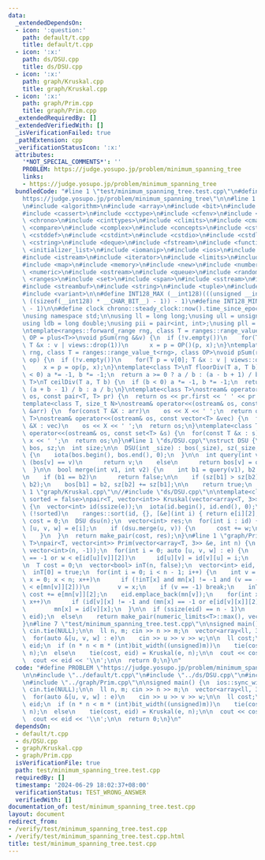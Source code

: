 ```yaml
---
data:
  _extendedDependsOn:
  - icon: ':question:'
    path: default/t.cpp
    title: default/t.cpp
  - icon: ':x:'
    path: ds/DSU.cpp
    title: ds/DSU.cpp
  - icon: ':x:'
    path: graph/Kruskal.cpp
    title: graph/Kruskal.cpp
  - icon: ':x:'
    path: graph/Prim.cpp
    title: graph/Prim.cpp
  _extendedRequiredBy: []
  _extendedVerifiedWith: []
  _isVerificationFailed: true
  _pathExtension: cpp
  _verificationStatusIcon: ':x:'
  attributes:
    '*NOT_SPECIAL_COMMENTS*': ''
    PROBLEM: https://judge.yosupo.jp/problem/minimum_spanning_tree
    links:
    - https://judge.yosupo.jp/problem/minimum_spanning_tree
  bundledCode: "#line 1 \"test/minimum_spanning_tree.test.cpp\"\n#define PROBLEM \"\
    https://judge.yosupo.jp/problem/minimum_spanning_tree\"\n\n#line 1 \"default/t.cpp\"\
    \n#include <algorithm>\n#include <array>\n#include <bit>\n#include <bitset>\n\
    #include <cassert>\n#include <cctype>\n#include <cfenv>\n#include <cfloat>\n#include\
    \ <chrono>\n#include <cinttypes>\n#include <climits>\n#include <cmath>\n#include\
    \ <compare>\n#include <complex>\n#include <concepts>\n#include <cstdarg>\n#include\
    \ <cstddef>\n#include <cstdint>\n#include <cstdio>\n#include <cstdlib>\n#include\
    \ <cstring>\n#include <deque>\n#include <fstream>\n#include <functional>\n#include\
    \ <initializer_list>\n#include <iomanip>\n#include <ios>\n#include <iostream>\n\
    #include <istream>\n#include <iterator>\n#include <limits>\n#include <list>\n\
    #include <map>\n#include <memory>\n#include <new>\n#include <numbers>\n#include\
    \ <numeric>\n#include <ostream>\n#include <queue>\n#include <random>\n#include\
    \ <ranges>\n#include <set>\n#include <span>\n#include <sstream>\n#include <stack>\n\
    #include <streambuf>\n#include <string>\n#include <tuple>\n#include <type_traits>\n\
    #include <variant>\n\n#define INT128_MAX (__int128)(((unsigned __int128) 1 <<\
    \ ((sizeof(__int128) * __CHAR_BIT__) - 1)) - 1)\n#define INT128_MIN (-INT128_MAX\
    \ - 1)\n\n#define clock chrono::steady_clock::now().time_since_epoch().count()\n\
    \nusing namespace std;\n\nusing ll = long long;\nusing ull = unsigned long long;\n\
    using ldb = long double;\nusing pii = pair<int, int>;\nusing pll = pair<ll, ll>;\n\
    \ntemplate<ranges::forward_range rng, class T = ranges::range_value_t<rng>, class\
    \ OP = plus<T>>\nvoid pSum(rng &&v) {\n  if (!v.empty())\n    for(T p = v[0];\
    \ T &x : v | views::drop(1))\n      x = p = OP()(p, x);\n}\ntemplate<ranges::forward_range\
    \ rng, class T = ranges::range_value_t<rng>, class OP>\nvoid pSum(rng &&v, OP\
    \ op) {\n  if (!v.empty())\n    for(T p = v[0]; T &x : v | views::drop(1))\n \
    \     x = p = op(p, x);\n}\ntemplate<class T>\nT floorDiv(T a, T b) {\n  if (b\
    \ < 0) a *= -1, b *= -1;\n  return a >= 0 ? a / b : (a - b + 1) / b;\n}\ntemplate<class\
    \ T>\nT ceilDiv(T a, T b) {\n  if (b < 0) a *= -1, b *= -1;\n  return a >= 0 ?\
    \ (a + b - 1) / b : a / b;\n}\ntemplate<class T>\nostream& operator<<(ostream&\
    \ os, const pair<T, T> pr) {\n  return os << pr.first << ' ' << pr.second;\n}\n\
    template<class T, size_t N>\nostream& operator<<(ostream& os, const array<T, N>\
    \ &arr) {\n  for(const T &X : arr)\n    os << X << ' ';\n  return os;\n}\ntemplate<class\
    \ T>\nostream& operator<<(ostream& os, const vector<T> &vec) {\n  for(const T\
    \ &X : vec)\n    os << X << ' ';\n  return os;\n}\ntemplate<class T>\nostream&\
    \ operator<<(ostream& os, const set<T> &s) {\n  for(const T &x : s)\n    os <<\
    \ x << ' ';\n  return os;\n}\n#line 1 \"ds/DSU.cpp\"\nstruct DSU {\n  vector<int>\
    \ bos, sz;\n  int size;\n\n  DSU(int _size) : bos(_size), sz(_size, 1), size(_size)\
    \ {\n    iota(bos.begin(), bos.end(), 0);\n  }\n\n  int query(int v) {\n    if\
    \ (bos[v] == v)\n      return v;\n    else\n      return bos[v] = query(bos[v]);\n\
    \  }\n\n  bool merge(int v1, int v2) {\n    int b1 = query(v1), b2 = query(v2);\n\
    \n    if (b1 == b2)\n      return false;\n\n    if (sz[b1] > sz[b2])\n      swap(b1,\
    \ b2);\n    bos[b1] = b2, sz[b2] += sz[b1];\n\n    return true;\n  }\n};\n#line\
    \ 1 \"graph/Kruskal.cpp\"\n//#include \"ds/DSU.cpp\"\n\ntemplate<class T, bool\
    \ sorted = false>\npair<T, vector<int>> Kruskal(vector<array<T, 3>> &e, int n)\
    \ {\n  vector<int> id(ssize(e));\n  iota(id.begin(), id.end(), 0);\n  if constexpr\
    \ (!sorted)\n    ranges::sort(id, {}, [&e](int i) { return e[i][2]; });\n\n  T\
    \ cost = 0;\n  DSU dsu(n);\n  vector<int> res;\n  for(int i : id) {\n    auto\
    \ [u, v, w] = e[i];\n    if (dsu.merge(u, v)) {\n      cost += w;\n      res.emplace_back(i);\n\
    \    }\n  }\n  return make_pair(cost, res);\n}\n#line 1 \"graph/Prim.cpp\"\ntemplate<class\
    \ T>\npair<T, vector<int>> Prim(vector<array<T, 3>> &e, int n) {\n  vector id(n,\
    \ vector<int>(n, -1));\n  for(int i = 0; auto [u, v, w] : e) {\n    if (id[u][v]\
    \ == -1 or w < e[id[u][v]][2])\n      id[u][v] = id[v][u] = i;\n    i++;\n  }\n\
    \n  T cost = 0;\n  vector<bool> inT(n, false);\n  vector<int> eid, mn = id[0];\n\
    \  inT[0] = true;\n  for(int i = 0; i < n - 1; i++) {\n    int v = -1;\n    for(int\
    \ x = 0; x < n; x++)\n      if (!inT[x] and mn[x] != -1 and (v == -1 or e[mn[x]][2]\
    \ < e[mn[v]][2]))\n        v = x;\n    if (v == -1) break;\n    inT[v] = true,\
    \ cost += e[mn[v]][2];\n    eid.emplace_back(mn[v]);\n    for(int x = 0; x < n;\
    \ x++)\n      if (id[v][x] != -1 and (mn[x] == -1 or e[id[v][x]][2] < e[mn[x]][2]))\n\
    \        mn[x] = id[v][x];\n  }\n\n  if (ssize(eid) == n - 1)\n    return make_pair(cost,\
    \ eid);\n  else\n    return make_pair(numeric_limits<T>::max(), vector<int>());\n\
    }\n#line 7 \"test/minimum_spanning_tree.test.cpp\"\n\nsigned main() {\n  ios::sync_with_stdio(false),\
    \ cin.tie(NULL);\n\n  ll n, m; cin >> n >> m;\n  vector<array<ll, 3>> e(m);\n\
    \  for(auto &[u, v, w] : e)\n    cin >> u >> v >> w;\n\n  ll cost;\n  vector<int>\
    \ eid;\n  if (n * n < m * (int)bit_width((unsigned)m))\n    tie(cost, eid) = Prim(e,\
    \ n);\n  else\n    tie(cost, eid) = Kruskal(e, n);\n\n  cout << cost << '\\n';\n\
    \  cout << eid << '\\n';\n\n  return 0;\n}\n"
  code: "#define PROBLEM \"https://judge.yosupo.jp/problem/minimum_spanning_tree\"\
    \n\n#include \"../default/t.cpp\"\n#include \"../ds/DSU.cpp\"\n#include \"../graph/Kruskal.cpp\"\
    \n#include \"../graph/Prim.cpp\"\n\nsigned main() {\n  ios::sync_with_stdio(false),\
    \ cin.tie(NULL);\n\n  ll n, m; cin >> n >> m;\n  vector<array<ll, 3>> e(m);\n\
    \  for(auto &[u, v, w] : e)\n    cin >> u >> v >> w;\n\n  ll cost;\n  vector<int>\
    \ eid;\n  if (n * n < m * (int)bit_width((unsigned)m))\n    tie(cost, eid) = Prim(e,\
    \ n);\n  else\n    tie(cost, eid) = Kruskal(e, n);\n\n  cout << cost << '\\n';\n\
    \  cout << eid << '\\n';\n\n  return 0;\n}\n"
  dependsOn:
  - default/t.cpp
  - ds/DSU.cpp
  - graph/Kruskal.cpp
  - graph/Prim.cpp
  isVerificationFile: true
  path: test/minimum_spanning_tree.test.cpp
  requiredBy: []
  timestamp: '2024-06-29 18:02:37+08:00'
  verificationStatus: TEST_WRONG_ANSWER
  verifiedWith: []
documentation_of: test/minimum_spanning_tree.test.cpp
layout: document
redirect_from:
- /verify/test/minimum_spanning_tree.test.cpp
- /verify/test/minimum_spanning_tree.test.cpp.html
title: test/minimum_spanning_tree.test.cpp
---
```

